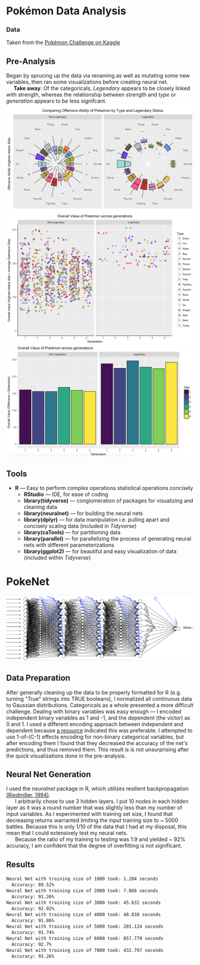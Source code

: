 # Pokémon Data Analysis
### Data
Taken from the [Pokémon Challenge on Kaggle](le.com/terminus7/pokemon-challenge/data)
## Pre-Analysis
Began by sprucing up the data via renaming as well as mutating some new variables, then ran some visualizations before creating neural net.  
&nbsp;&nbsp;&nbsp;&nbsp;&nbsp;**Take away**: Of the categoricals, *Legendary* appears to be closely linked with strength, whereas the relationship between strength and *type* or *generation* appears to be less signifcant.
![Power vs Type](/Visualizing/pokegraph.png?raw=True)
![Overall Value across Generations by Type](/Visualizing/poke_scatter.png?raw=True)
![Overall Value vs Generation](/Visualizing/val_over_gen.png?raw=True)
## Tools
* **R** — Easy to perform complex operations statistical operations concisely
  * **RStudio** — IDE, for ease of coding
  * **library(tidyverse)** — conglomeration of packages for visualizing and cleaning data 
  * **library(neuralnet)** — for building the neural nets
  * **library(dplyr)** — for data manipulation i.e. pulling apart and concisely scaling data (included in *Tidyverse*)
  * **library(caTools)** — for partitioning data
  * **library(parallel)** — for parallelizing the process of generating neural nets with different parameterizations
  * **library(ggplot2)** — for beautiful and easy visualization of data (included within *Tidyverse*)
# PokeNet
![Visualized Result](/Visualizing/neural_net.png?raw=True)
## Data Preparation
After generally cleaning up the data to be properly formatted for R (e.g. turning "True" strings into TRUE booleans),
I normalized all continuous data to Gaussian distributions. Categoricals as a whole presented a more
difficult challenge. Dealing with binary variables was easy enough — I encoded independent binary variables
as 1 and -1, and the dependent (the victor) as 0 and 1. I used a different encoding approach between 
independent and dependent because [a resource](https://visualstudiomagazine.com/articles/2013/07/01/neural-network-data-normalization-and-encoding.aspx)
indicated this was preferable. I attempted to use 1-of-(C-1) effects encoding for non-binary categorical variables,
but after encoding them I found that they decreased the accuracy of the net's predictions, and thus removed them. This result is 
is not unsurprising after the quick visualizations done in the pre-analysis.
## Neural Net Generation
I used the *neuralnet* package in R, which utilizes resilient backpropagation [(Riedmiller, 1994)](http://ieeexplore.ieee.org/document/298623/).  
&nbsp;&nbsp;&nbsp;&nbsp;&nbsp;&nbsp;I arbitrarily chose to use 3 hidden layers. I put 10 nodes in each hidden layer as it was a round number that 
was slightly less than my number of input variables. As I experimented with training set size, I found that
decreasing returns warranted limiting the input training size to ~ 5000 battles. Because this is only 1/10 of the data
that I had at my disposal, this mean that I could extensively test my neural nets.  
&nbsp;&nbsp;&nbsp;&nbsp;&nbsp;&nbsp;Because the ratio of my training to testing was 1:9 and yielded ~ 92% accuracy, I am confident that the degree of overfitting
is not significant.
## Results
```
Neural Net with training size of 1000 took: 1.204 seconds  
  Accuracy: 89.52%  
Neural Net with training size of 2000 took: 7.866 seconds  
  Accuracy: 91.26%  
Neural Net with training size of 3000 took: 45.632 seconds  
  Accuracy: 92.02%  
Neural Net with training size of 4000 took: 48.838 seconds  
  Accuracy: 91.86%  
Neural Net with training size of 5000 took: 201.124 seconds  
  Accuracy: 91.74%  
Neural Net with training size of 6000 took: 857.779 seconds  
  Accuracy: 92.7%  
Neural Net with training size of 7000 took: 432.797 seconds  
  Accuracy: 93.26%
```
